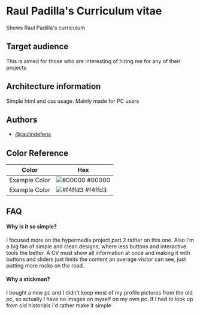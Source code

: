 # Raul Padilla's Curriculum vitae

Shows Raul Padilla's curriculum

## Target audience
This is aimed for those who are interesting of hiring me for any of their projects

## Architecture information
Simple html and css usage. Mainly made for PC users
## Authors

- [@raulindefens](https://github.com/raulindefens)

## Color Reference

| Color             | Hex                                                                |
| ----------------- | ------------------------------------------------------------------ |
| Example Color | ![#00000](https://via.placeholder.com/10/00000f?text=+) #00000 |
| Example Color | ![#f4ffd3](https://via.placeholder.com/10/f4ffd3?text=+) #f4ffd3|



## FAQ

#### Why is it so simple?

I focused more on the hypermedia project part 2 rather on this one. Also I'm a big fan of simple and clean designs, where less buttons and interactive tools the better. A CV must show all information at once and making it with buttons and sliders just limits the content an average visitor can see, just putting more rocks on the road.

#### Why a stickman?

I bought a new pc and I didn't keep most of my profile pictures from the old pc, so actually I have no images on myself on my own pc. If I had to look up from old historials i'd rather make it simple

